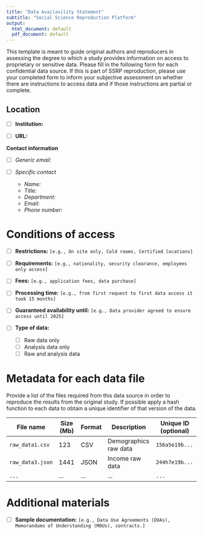 ```yaml
---
title: "Data Availavility Statement"
subtitle: "Social Science Reproduction Platform"
output:
  html_document: default
  pdf_document: default
---
```



<!--
https://www.aeaweb.org/journals/data/data-code-policy

The data availability statement shall provide detailed information on how, where, and under what conditions an independent researcher can access the original source data, as well as author-generated derivative data, and must be explicit and accurate about any restrictions, requirements, payments, and processing delays. The data availability statement shall provide information to assure the reader that the data are available for a sufficiently long period of time.
-->

This template is meant to guide original authors and reproducers in assessing the degree to which a study provides information on access to proprietary or sensitive data. Please fill in the following form for each confidential data source. If this is part of SSRP reproduction, please use your completed form to inform your subjective assessment on whether there are instructions to access data and if those instructions are partial or complete. 


## Location  
  
  
- [ ] **Institution:** 

- [ ] **URL:**

**Contact information**

- [ ] *Generic email:*   

- [ ] *Specific contact* 
    - *Name:*  
    - *Title:*  
    - *Department:*  
    - *Email:*  
    - *Phone number:* 

# Conditions of access  


- [ ] **Restrictions:** `[e.g., On site only, Cold rooms, Certified locations]`

- [ ] **Requirements:** `[e.g., nationality, security clearance, employees only access]` 

- [ ] **Fees:** `[e.g., application fees, data purchase]` 

- [ ] **Processing time:** `[e.g., from first request to first data access it took 15 months]`

- [ ] **Guaranteed availability until:** `[e.g., Data provider agreed to ensure access until 2025]` 

- [ ] **Type of data:** 
  - [ ] Raw data only 
  - [ ] Analysis data only
  - [ ] Raw and analysis data

# Metadata for each data file

Provide a list of the files required from this data source in order to reproduce the results from the original study. If possible apply a hash function to each data to obtain a unique identifier of that version of the data. 


| File name | Size (Mb) | Format | Description | Unique ID (optional) |
|-----------|-----------|--------|-------------|-----------------|
|  `raw_data1.csv `  | 123     |    CSV     |  Demographics raw data  |  `156a5e19b...`  |           
|  `raw_data3.json ` |  1441     |    JSON     |  Income raw data  |`244h7e19b...`      |       
|  `... ` |  ...     |    ...     |  ...  |   `...`   |

# Additional materials

- [ ] **Sample documentation:** `[e.g., Data Use Agreements (DUAs), Memorandums of Understanding (MOUs), contracts.]`


